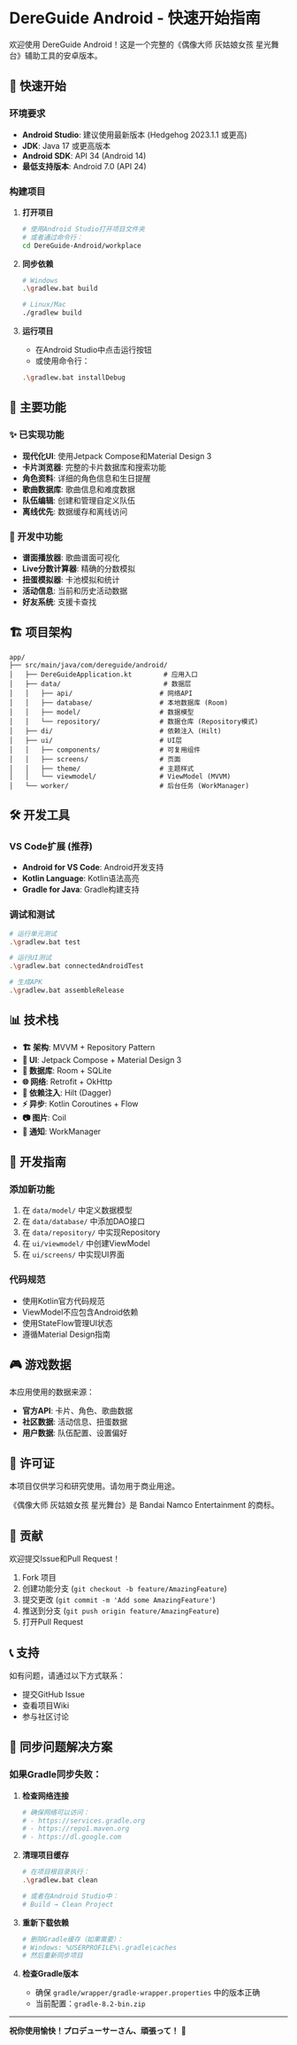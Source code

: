 # DereGuide Android - 快速开始指南

欢迎使用 DereGuide Android！这是一个完整的《偶像大师 灰姑娘女孩 星光舞台》辅助工具的安卓版本。

## 🚀 快速开始

### 环境要求
- **Android Studio**: 建议使用最新版本 (Hedgehog 2023.1.1 或更高)
- **JDK**: Java 17 或更高版本
- **Android SDK**: API 34 (Android 14)
- **最低支持版本**: Android 7.0 (API 24)

### 构建项目

1. **打开项目**
   ```bash
   # 使用Android Studio打开项目文件夹
   # 或者通过命令行：
   cd DereGuide-Android/workplace
   ```

2. **同步依赖**
   ```bash
   # Windows
   .\gradlew.bat build
   
   # Linux/Mac
   ./gradlew build
   ```

3. **运行项目**
   - 在Android Studio中点击运行按钮
   - 或使用命令行：
   ```bash
   .\gradlew.bat installDebug
   ```

## 📱 主要功能

### ✨ 已实现功能
- **现代化UI**: 使用Jetpack Compose和Material Design 3
- **卡片浏览器**: 完整的卡片数据库和搜索功能
- **角色资料**: 详细的角色信息和生日提醒
- **歌曲数据库**: 歌曲信息和难度数据
- **队伍编辑**: 创建和管理自定义队伍
- **离线优先**: 数据缓存和离线访问

### 🔄 开发中功能
- **谱面播放器**: 歌曲谱面可视化
- **Live分数计算器**: 精确的分数模拟
- **扭蛋模拟器**: 卡池模拟和统计
- **活动信息**: 当前和历史活动数据
- **好友系统**: 支援卡查找

## 🏗️ 项目架构

```
app/
├── src/main/java/com/dereguide/android/
│   ├── DereGuideApplication.kt        # 应用入口
│   ├── data/                          # 数据层
│   │   ├── api/                      # 网络API
│   │   ├── database/                 # 本地数据库 (Room)
│   │   ├── model/                    # 数据模型
│   │   └── repository/               # 数据仓库 (Repository模式)
│   ├── di/                           # 依赖注入 (Hilt)
│   ├── ui/                           # UI层
│   │   ├── components/               # 可复用组件
│   │   ├── screens/                  # 页面
│   │   ├── theme/                    # 主题样式
│   │   └── viewmodel/                # ViewModel (MVVM)
│   └── worker/                       # 后台任务 (WorkManager)
```

## 🛠️ 开发工具

### VS Code扩展 (推荐)
- **Android for VS Code**: Android开发支持
- **Kotlin Language**: Kotlin语法高亮
- **Gradle for Java**: Gradle构建支持

### 调试和测试
```bash
# 运行单元测试
.\gradlew.bat test

# 运行UI测试
.\gradlew.bat connectedAndroidTest

# 生成APK
.\gradlew.bat assembleRelease
```

## 📊 技术栈

- **🏗️ 架构**: MVVM + Repository Pattern
- **🎨 UI**: Jetpack Compose + Material Design 3
- **💾 数据库**: Room + SQLite
- **🌐 网络**: Retrofit + OkHttp
- **🔧 依赖注入**: Hilt (Dagger)
- **⚡ 异步**: Kotlin Coroutines + Flow
- **📷 图片**: Coil
- **🔔 通知**: WorkManager

## 🎯 开发指南

### 添加新功能
1. 在 `data/model/` 中定义数据模型
2. 在 `data/database/` 中添加DAO接口
3. 在 `data/repository/` 中实现Repository
4. 在 `ui/viewmodel/` 中创建ViewModel
5. 在 `ui/screens/` 中实现UI界面

### 代码规范
- 使用Kotlin官方代码规范
- ViewModel不应包含Android依赖
- 使用StateFlow管理UI状态
- 遵循Material Design指南

## 🎮 游戏数据

本应用使用的数据来源：
- **官方API**: 卡片、角色、歌曲数据
- **社区数据**: 活动信息、扭蛋数据
- **用户数据**: 队伍配置、设置偏好

## 📄 许可证

本项目仅供学习和研究使用。请勿用于商业用途。

《偶像大师 灰姑娘女孩 星光舞台》是 Bandai Namco Entertainment 的商标。

## 🤝 贡献

欢迎提交Issue和Pull Request！

1. Fork 项目
2. 创建功能分支 (`git checkout -b feature/AmazingFeature`)
3. 提交更改 (`git commit -m 'Add some AmazingFeature'`)
4. 推送到分支 (`git push origin feature/AmazingFeature`)
5. 打开Pull Request

## 📞 支持

如有问题，请通过以下方式联系：
- 提交GitHub Issue
- 查看项目Wiki
- 参与社区讨论

## 🔧 同步问题解决方案

### 如果Gradle同步失败：

1. **检查网络连接**
   ```bash
   # 确保网络可以访问：
   # - https://services.gradle.org
   # - https://repo1.maven.org
   # - https://dl.google.com
   ```

2. **清理项目缓存**
   ```bash
   # 在项目根目录执行：
   .\gradlew.bat clean
   
   # 或者在Android Studio中：
   # Build → Clean Project
   ```

3. **重新下载依赖**
   ```bash
   # 删除Gradle缓存（如果需要）：
   # Windows: %USERPROFILE%\.gradle\caches
   # 然后重新同步项目
   ```

4. **检查Gradle版本**
   - 确保 `gradle/wrapper/gradle-wrapper.properties` 中的版本正确
   - 当前配置：`gradle-8.2-bin.zip`

---

**祝你使用愉快！プロデューサーさん、頑張って！** 🌟
